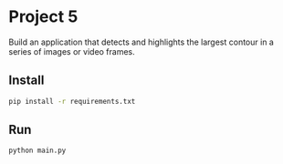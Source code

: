 # Project 5

Build an application that detects and highlights the largest contour in a series of images or video frames.

## Install
```sh
pip install -r requirements.txt
```

## Run
```sh
python main.py
```